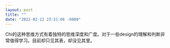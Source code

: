 ```yaml
---
layout: post
title: ""
date: "2022-02-22 23:31:06 -0800"
---
```


Chi的这种思维方式有着独特的思维深度和广度。对于一些design的理解和判断非常值得学习。目前却只见其表，却没见其里。
